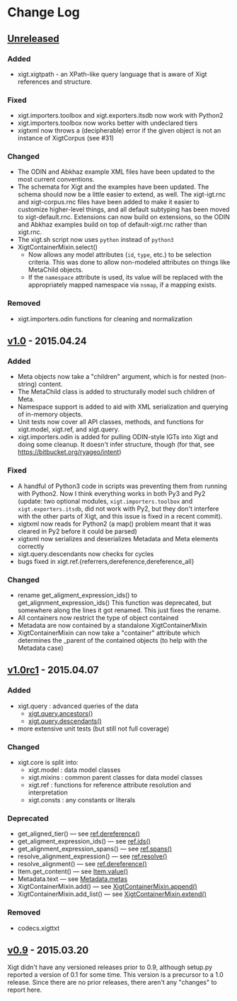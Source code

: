 # Change Log

## [Unreleased][unreleased]

### Added

* xigt.xigtpath - an XPath-like query language that is aware of Xigt
  references and structure.

### Fixed

* xigt.importers.toolbox and xigt.exporters.itsdb now work with Python2
* xigt.importers.toolbox now works better with undeclared tiers
* xigtxml now throws a (decipherable) error if the given object is not an
  instance of XigtCorpus (see #31)

### Changed

* The ODIN and Abkhaz example XML files have been updated to the most
  current conventions.
* The schemata for Xigt and the examples have been updated. The schema should
  now be a little easier to extend, as well. The xigt-igt.rnc and
  xigt-corpus.rnc files have been added to make it easier to customize
  higher-level things, and all default subtyping has been moved to
  xigt-default.rnc. Extensions can now build on extensions, so the ODIN and
  Abkhaz examples build on top of default-xigt.rnc rather than xigt.rnc.
* The xigt.sh script now uses `python` instead of `python3`
* XigtContainerMixin.select()
  - Now allows any model attributes (`id`, `type`, etc.) to be selection
    criteria. This was done to allow non-modeled attributes on things
    like MetaChild objects.
  - If the `namespace` attribute is used, its value will be replaced
    with the appropriately mapped namespace via `nsmap`, if a mapping
    exists.

### Removed

* xigt.importers.odin functions for cleaning and normalization

## [v1.0] - 2015.04.24

### Added

* Meta objects now take a "children" argument, which is for nested
  (non-string) content.
* The MetaChild class is added to structurally model such children of Meta.
* Namespace support is added to aid with XML serialization and querying of
  in-memory objects.
* Unit tests now cover all API classes, methods, and functions for
  xigt.model, xigt.ref, and xigt.query.
* xigt.importers.odin is added for pulling ODIN-style IGTs into Xigt and
  doing some cleanup. It doesn't infer structure, though (for that, see
  https://bitbucket.org/ryageo/intent)

### Fixed

* A handful of Python3 code in scripts was preventing them from running with
  Python2. Now I think everything works in both Py3 and Py2 (update: two
  optional modules, `xigt.importers.toolbox` and `xigt.exporters.itsdb`,
  did not work with Py2, but they don't interfere with the other parts
  of Xigt, and this issue is fixed in a recent commit).
* xigtxml now reads <metadata> for Python2 (a map() problem meant that it was
  cleared in Py2 before it could be parsed)
* xigtxml now serializes and deserializes Metadata and Meta elements correctly
* xigt.query.descendants now checks for cycles
* bugs fixed in xigt.ref.{referrers,dereference,dereference_all}

### Changed

* rename get_aligment_expression_ids() to get_alignment_expression_ids()
  This function was deprecated, but somewhere along the lines it got renamed.
  This just fixes the rename.
* All containers now restrict the type of object contained
* Metadata are now contained by a standalone XigtContainerMixin
* XigtContainerMixin can now take a "container" attribute which determines
  the _parent of the contained objects (to help with the Metadata case)

## [v1.0rc1] - 2015.04.07

### Added

* xigt.query : advanced queries of the data
  - [xigt.query.ancestors()](../../wiki/Queries#ancestors)
  - [xigt.query.descendants()](../../wiki/Queries#descendants)
* more extensive unit tests (but still not full coverage)

### Changed

* xigt.core is split into:
  - xigt.model : data model classes
  - xigt.mixins : common parent classes for data model classes
  - xigt.ref : functions for reference attribute resolution and interpretation
  - xigt.consts : any constants or literals

### Deprecated

* get_aligned_tier()
  &mdash; see [ref.dereference()](../../wiki/References#dereference)
* get_aligment_expression_ids()
  &mdash; see [ref.ids()](../../wiki/References#ids)
* get_alignment_expression_spans()
  &mdash; see [ref.spans()](../../wiki/References#spans)
* resolve_alignment_expression()
  &mdash; see [ref.resolve()](../../wiki/References#resolve)
* resolve_alignment()
  &mdash; see [ref.dereference()](../../wiki/References#dereference)
* Item.get_content()
  &mdash; see [Item.value()](../../wiki/Data-Structures#Item_value)
* Metadata.text
  &mdash; see [Metadata.metas](../../wiki/Data-Structures#Metadata_metas)
* XigtContainerMixin.add()
  &mdash; see [XigtContainerMixin.append()](../../wiki/Data-Structures#Container_append)
* XigtContainerMixin.add_list()
  &mdash; see [XigtContainerMixin.extend()](../../wiki/Data-Structures#Container_extend)

### Removed

* codecs.xigttxt

## [v0.9] - 2015.03.20

Xigt didn't have any versioned releases prior to 0.9, although setup.py
reported a version of 0.1 for some time. This version is a precursor to a 1.0
release. Since there are no prior releases, there aren't any "changes" to
report here.


[unreleased]: https://github.com/goodmami/xigt/tree/develop
[v0.9]: https://github.com/goodmami/xigt/releases/tag/v0.9
[v1.0rc1]: https://github.com/goodmami/xigt/releases/tag/v1.0rc1
[v1.0]: https://github.com/goodmami/xigt/releases/tag/v1.0
